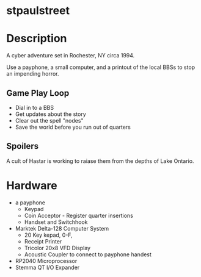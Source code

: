 # stpaulstreet

# Description
A cyber adventure set in Rochester, NY circa 1994.

Use a payphone, a small computer, and a printout of the local BBSs to stop an impending horror.


## Game Play Loop

- Dial in to a BBS
- Get updates about the story
- Clear out the spell "nodes"
- Save the world before you run out of quarters

## Spoilers
A cult of Hastar is working to raiase them from the depths of Lake Ontario.  


# Hardware
- a payphone
  - Keypad 
  - Coin Acceptor - Register quarter insertions
  - Handset and Switchhook
- Marktek Delta-128 Computer System
  - 20 Key kepad, 0-F,
  - Receipt Printer
  - Tricolor 20x8 VFD Display
  - Acoustic Coupler to connect to payphone handest
- RP2040 Microprocessor
- Stemma QT I/O Expander
